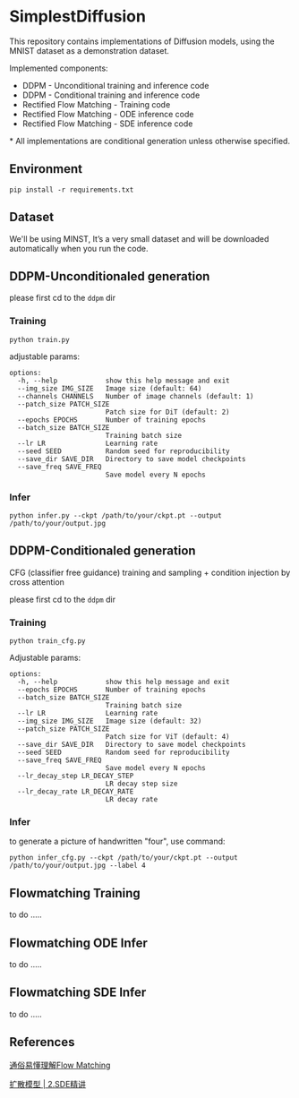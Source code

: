 # SimplestDiffusion

This repository contains implementations of Diffusion models, using the MNIST dataset as a demonstration dataset.

Implemented components:

* DDPM - Unconditional training and inference code
* DDPM - Conditional training and inference code
* Rectified Flow Matching - Training code
* Rectified Flow Matching - ODE inference code
* Rectified Flow Matching - SDE inference code

\* All implementations are conditional generation unless otherwise specified.

## Environment

```
pip install -r requirements.txt
```

## Dataset

We'll be using MINST, It’s a very small dataset and will be downloaded automatically when you run the code.


## DDPM-Unconditionaled generation

please first cd to the `ddpm` dir

### Training

```
python train.py
```

adjustable params:

```
options:
  -h, --help            show this help message and exit
  --img_size IMG_SIZE   Image size (default: 64)
  --channels CHANNELS   Number of image channels (default: 1)
  --patch_size PATCH_SIZE
                        Patch size for DiT (default: 2)
  --epochs EPOCHS       Number of training epochs
  --batch_size BATCH_SIZE
                        Training batch size
  --lr LR               Learning rate
  --seed SEED           Random seed for reproducibility
  --save_dir SAVE_DIR   Directory to save model checkpoints
  --save_freq SAVE_FREQ
                        Save model every N epochs
```

### Infer

```
python infer.py --ckpt /path/to/your/ckpt.pt --output /path/to/your/output.jpg
```

## DDPM-Conditionaled generation
CFG (classifier free guidance) training and sampling + condition injection by cross attention

please first cd to the `ddpm` dir
 
### Training

```
python train_cfg.py
```

Adjustable params:
```
options:
  -h, --help            show this help message and exit
  --epochs EPOCHS       Number of training epochs
  --batch_size BATCH_SIZE
                        Training batch size
  --lr LR               Learning rate
  --img_size IMG_SIZE   Image size (default: 32)
  --patch_size PATCH_SIZE
                        Patch size for ViT (default: 4)
  --save_dir SAVE_DIR   Directory to save model checkpoints
  --seed SEED           Random seed for reproducibility
  --save_freq SAVE_FREQ
                        Save model every N epochs
  --lr_decay_step LR_DECAY_STEP
                        LR decay step size
  --lr_decay_rate LR_DECAY_RATE
                        LR decay rate
```

### Infer

to generate a picture of handwritten "four", use command:

```
python infer_cfg.py --ckpt /path/to/your/ckpt.pt --output /path/to/your/output.jpg --label 4
```


## Flowmatching Training

to do .....

## Flowmatching ODE Infer

to do .....

## Flowmatching SDE Infer

to do .....


## References

[通俗易懂理解Flow Matching](https://zhuanlan.zhihu.com/p/16113190076)

[扩散模型 | 2.SDE精讲](https://zhuanlan.zhihu.com/p/677154173)
